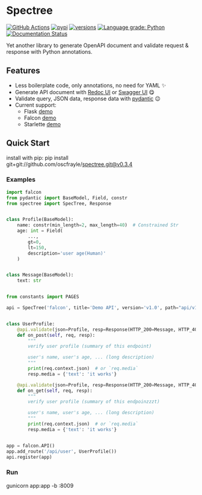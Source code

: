 # Spectree

[![GitHub Actions](https://github.com/0b01001001/spectree/workflows/Python%20package/badge.svg)](https://github.com/0b01001001/spectree/actions)
[![pypi](https://img.shields.io/pypi/v/spectree.svg)](https://pypi.python.org/pypi/spectree)
[![versions](https://img.shields.io/pypi/pyversions/spectree.svg)](https://github.com/0b01001001/spectree)
[![Language grade: Python](https://img.shields.io/lgtm/grade/python/g/0b01001001/spectree.svg?logo=lgtm&logoWidth=18)](https://lgtm.com/projects/g/0b01001001/spectree/context:python)
[![Documentation Status](https://readthedocs.org/projects/spectree/badge/?version=latest)](https://spectree.readthedocs.io/en/latest/?badge=latest)

Yet another library to generate OpenAPI document and validate request & response with Python annotations.

## Features

* Less boilerplate code, only annotations, no need for YAML :sparkles:
* Generate API document with [Redoc UI](https://github.com/Redocly/redoc) or [Swagger UI](https://github.com/swagger-api/swagger-ui) :yum:
* Validate query, JSON data, response data with [pydantic](https://github.com/samuelcolvin/pydantic/) :wink:
* Current support:
  * Flask [demo](#flask)
  * Falcon [demo](#falcon)
  * Starlette [demo](#starlette)

## Quick Start

install with pip: pip install git+git://github.com/oscfrayle/spectree.git@v0.3.4

### Examples

```py
import falcon
from pydantic import BaseModel, Field, constr
from spectree import SpecTree, Response


class Profile(BaseModel):
    name: constr(min_length=2, max_length=40)  # Constrained Str
    age: int = Field(
        ...,
        gt=0,
        lt=150,
        description='user age(Human)'
    )


class Message(BaseModel):
    text: str


from constants import PAGES

api = SpecTree('falcon', title='Demo API', version='v1.0', path="api/v1/docs", page=PAGES["swagger"])


class UserProfile:
    @api.validate(json=Profile, resp=Response(HTTP_200=Message, HTTP_403=None), tags=['api'])
    def on_post(self, req, resp):
        """
        verify user profile (summary of this endpoint)

        user's name, user's age, ... (long description)
        """
        print(req.context.json)  # or `req.media`
        resp.media = {'text': 'it works'}

    @api.validate(json=Profile, resp=Response(HTTP_200=Message, HTTP_403=None), tags=['api'])
    def on_get(self, req, resp):
        """
        verify user profile (summary of this endpoinzzzt)

        user's name, user's age, ... (long description)
        """
        print(req.context.json)  # or `req.media`
        resp.media = {'text': 'it works'}


app = falcon.API()
app.add_route('/api/user', UserProfile())
api.register(app)

```

### Run

gunicorn app:app -b :8009


